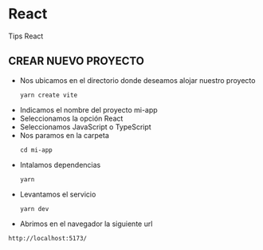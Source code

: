 # React
Tips React
## CREAR NUEVO PROYECTO 
* Nos ubicamos en el directorio donde deseamos alojar nuestro proyecto
  ```
  yarn create vite
  ```
* Indicamos el nombre del proyecto mi-app
* Seleccionamos la opción React
* Seleccionamos JavaScript o TypeScript
* Nos paramos en la carpeta
  ```
  cd mi-app
  ```
* Intalamos dependencias
  ```
  yarn
  ```
* Levantamos el servicio
  ```
  yarn dev
  ```
* Abrimos en el navegador la siguiente url
```
http://localhost:5173/
```
